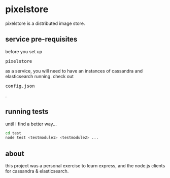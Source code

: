 pixelstore
==========

pixelstore is a distributed image store.

service pre-requisites
-----------------------

before you set up <pre>pixelstore</pre> as a service, you will need to have an
instances of cassandra and elasticsearch running.  check out <pre>config.json</pre>.

running tests
-------------

until i find a better way...

```bash
cd test
node test <testmodule1> <testmodule2> ...
```

about
-----

this project was a personal exercise to learn express, and the node.js clients for cassandra & elasticsearch.

